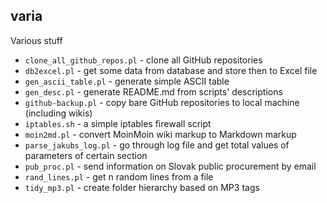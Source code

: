 varia
-----

Various stuff

* `clone_all_github_repos.pl` - clone all GitHub repositories
* `db2excel.pl` - get some data from database and store then to Excel file
* `gen_ascii_table.pl` - generate simple ASCII table
* `gen_desc.pl` - generate README.md from scripts' descriptions
* `github-backup.pl` - copy bare GitHub repositories to local machine (including wikis)
* `iptables.sh` - a simple iptables firewall script
* `moin2md.pl` - convert MoinMoin wiki markup to Markdown markup
* `parse_jakubs_log.pl` - go through log file and get total values of parameters of certain section
* `pub_proc.pl` - send information on Slovak public procurement by email
* `rand_lines.pl` - get n random lines from a file
* `tidy_mp3.pl` - create folder hierarchy based on MP3 tags

